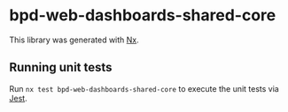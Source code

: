 # bpd-web-dashboards-shared-core

This library was generated with [Nx](https://nx.dev).

## Running unit tests

Run `nx test bpd-web-dashboards-shared-core` to execute the unit tests via [Jest](https://jestjs.io).
